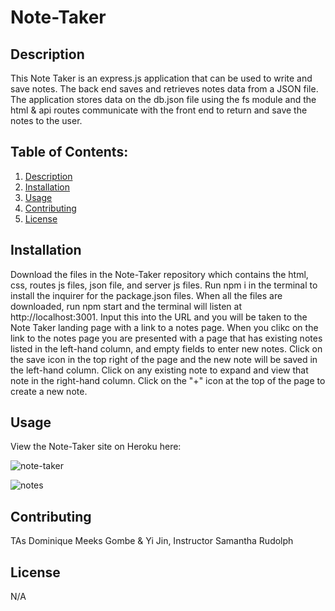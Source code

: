 # Note-Taker

## Description
This Note Taker is an express.js application that can be used to write and save notes. The back end saves and retrieves notes data from a JSON file. The application stores data on the db.json file using the fs module and the html & api routes communicate with the front end to return and save the notes to the user.

## Table of Contents: 
1. [Description](#description)
2. [Installation](#installation)
3. [Usage](#usage)
4. [Contributing](#contributing)
5. [License](#license)

## Installation
Download the files in the Note-Taker repository which contains the html, css, routes js files, json file, and server js files. Run npm i in the terminal to install the inquirer for the package.json files. When all the files are downloaded, run npm start and the terminal will listen at http://localhost:3001. Input this into the URL and you will be taken to the Note Taker landing page with a link to a notes page. When you clikc on the link to the notes page you are presented with a page that has existing notes listed in the left-hand column, and empty fields to enter new notes. Click on the save icon in the top right of the page and the new note will be saved in the left-hand column. Click on any existing note to expand and view that note in the right-hand column. Click on the "+" icon at the top of the page to create a new note.

## Usage
View the Note-Taker site on Heroku here: 

![note-taker](https://github.com/Bradford-Lee/Note-Taker/assets/127280322/ae63df85-a9b9-48ca-b233-7d83779439a1)

![notes](https://github.com/Bradford-Lee/Note-Taker/assets/127280322/5fb2f249-d31d-47cc-ba29-04e20de21670)


## Contributing
TAs Dominique Meeks Gombe & Yi Jin, 
Instructor Samantha Rudolph 

## License
N/A
